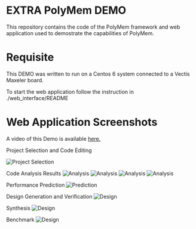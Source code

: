 EXTRA PolyMem DEMO
==================

This repository contains the code of the PolyMem framework and web application used to demostrate the capabilities of PolyMem.

Requisite
=========
This DEMO was written to run on a Centos 6 system connected to a Vectis Maxeler board.

To start the web application follow the instruction in ./web_interface/README 

Web Application Screenshots
===========================

A video of this Demo is available [here.](http://stunningbit.com/owncloud/index.php/s/Wj5xrh5f5xrRYmx)

Project Selection and Code Editing

![Project Selection](https://raw.githubusercontent.com/giuliostramondo/extra_polymem_demo/master/images/Extra_UVA_DEMO_Step1.png)

Code Analysis Results
![Analysis](https://raw.githubusercontent.com/giuliostramondo/extra_polymem_demo/master/images/Extra_UVA_DEMO_Step2.png)
![Analysis](https://raw.githubusercontent.com/giuliostramondo/extra_polymem_demo/master/images/Extra_UVA_DEMO_Step3.png)
![Analysis](https://raw.githubusercontent.com/giuliostramondo/extra_polymem_demo/master/images/Extra_UVA_DEMO_Step4.png)
![Analysis](https://raw.githubusercontent.com/giuliostramondo/extra_polymem_demo/master/images/Extra_UVA_DEMO_Step5.png)

Performance Prediction
![Prediction](https://raw.githubusercontent.com/giuliostramondo/extra_polymem_demo/master/images/Extra_UVA_DEMO_Step6.png)

Design Generation and Verification
![Design](https://raw.githubusercontent.com/giuliostramondo/extra_polymem_demo/master/images/Extra_UVA_DEMO_Step7.png)

Synthesis
![Design](https://raw.githubusercontent.com/giuliostramondo/extra_polymem_demo/master/images/Extra_UVA_DEMO_Step8.png)

Benchmark
![Design](https://raw.githubusercontent.com/giuliostramondo/extra_polymem_demo/master/images/Extra_UVA_DEMO_Step9.png)

